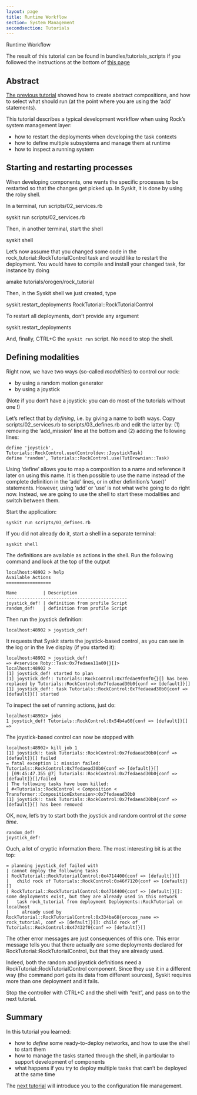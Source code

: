 ```yaml
---
layout: page
title: Runtime Workflow
section: System Management
secondsection: Tutorials
---
```


<div class="content2">
<div class="content2-pagetitle">Runtime Workflow</div>
<div class="content2-container line-box">
<div class="content2-container-1col">



<p class="note">The result of this tutorial can be found in bundles/tutorials_scripts if you
followed the instructions at the bottom of <a href="../tutorials/index.html">this page</a></p>

<h2 id="abstract">Abstract</h2>

<p><a href="300_services.html">The previous tutorial</a> showed how to create abstract
compositions, and how to select what should run
(at the point where you are using the &lsquo;add&rsquo; statements).</p>

<p>This tutorial describes a typical development workflow when using Rock&rsquo;s
system management layer:</p>

<ul>
<li>how to restart the deployments when developing the task contexts</li>
<li>how to define multiple subsystems and manage them at runtime</li>
<li>how to inspect a running system</li>
</ul>

<h2 id="starting-and-restarting-processes">Starting and restarting processes</h2>
<p>When developing components, one wants the specific processes to be restarted so
that the changes get picked up. In Syskit, it is done by
using the roby shell.</p>

<p>In a terminal, run scripts/02_services.rb</p>

<p class="cmdline">syskit run scripts/02_services.rb</p>

<p>Then, in another terminal, start the shell</p>

<p class="cmdline">syskit shell</p>

<p>Let&rsquo;s now assume that you changed some code in the
rock_tutorial::RockTutorialControl task and would like to restart the
deployment. You would have to compile and install your changed task, for
instance by doing</p>

<p class="cmdline">amake tutorials/orogen/rock_tutorial</p>

<p>Then, in the Syskit shell we just created, type</p>

<p class="cmdline">syskit.restart_deployments RockTutorial::RockTutorialControl</p>

<p>To restart all deployments, don&rsquo;t provide any argument</p>

<p class="cmdline">syskit.restart_deployments</p>

<p>And, finally, CTRL+C the <code>syskit run</code> script. No need to stop the shell.</p>

<h2 id="defining-modalities">Defining modalities</h2>
<p>Right now, we have two ways (so-called <em>modalities</em>) to control our rock:</p>

<ul>
<li>by using a random motion generator</li>
<li>by using a joystick</li>
</ul>

<p>(Note if you don&rsquo;t have a joystick: you can do most of the tutorials without one
!)</p>

<p>Let&rsquo;s reflect that by <em>defining</em>, i.e. by giving a name to both ways. Copy
scripts/02_services.rb to scripts/03_defines.rb and edit the latter by: (1)
removing the &lsquo;add_mission&rsquo; line at the bottom and (2) adding the following lines:</p>

<pre><code class="language-ruby">define 'joystick', Tutorials::RockControl.use(Controldev::JoystickTask)
define 'random', Tutorials::RockControl.use(TutBrownian::Task)
</code></pre>

<p>Using &lsquo;define&rsquo; allows you to map a composition to a name and reference it later
on using this name. It is
then possible to use the name instead of the complete definition in
the &lsquo;add&rsquo; lines, or in other definition&rsquo;s &lsquo;use()&rsquo; statements. However, using &lsquo;add&rsquo; or &lsquo;use&rsquo; is
not what we&rsquo;re going to do right now. Instead, we are going to use the shell to start these
modalities and switch between them.</p>

<p>Start the application:</p>

<pre><code>syskit run scripts/03_defines.rb
</code></pre>

<p>If you did not already do it, start a shell in a separate terminal:</p>

<pre><code>syskit shell
</code></pre>

<p>The definitions are available as actions in the shell. Run the following command
and look at the top of the output</p>

<pre><code>localhost:48902 &gt; help
Available Actions
=================

Name          | Description
----------------------------------------------
joystick_def! | definition from profile Script
random_def!   | definition from profile Script
</code></pre>

<p>Then run the joystick definition:</p>

<pre><code>localhost:48902 &gt; joystick_def!
</code></pre>

<p>It requests that Syskit starts the joystick-based control, as you can
see in the log or in the live display (if you started it):</p>

<pre><code>localhost:48902 &gt; joystick_def!
=&gt; #&lt;service Roby::Task:0x7fedaea11a00{}[]&gt;
localhost:48902 &gt;
[1] joystick_def! started to plan
[1] joystick_def!: Tutorials::RockControl:0x7fedae9f08f0{}[] has been replaced by Tutorials::RockControl:0x7fedaead30b0{conf =&gt; [default]}[]
[1] joystick_def!: task Tutorials::RockControl:0x7fedaead30b0{conf =&gt; [default]}[] started
</code></pre>

<p>To inspect the set of running actions, just do:</p>

<pre><code>localhost:48902&gt; jobs
1 joystick_def! Tutorials::RockControl:0x54b4a60{conf =&gt; [default]}[]
=&gt;
</code></pre>

<p>The joystick-based control can now be stopped with</p>

<pre><code>localhost:48902&gt; kill_job 1
[1] joystick!: task Tutorials::RockControl:0x7fedaead30b0{conf =&gt; [default]}[] failed
= fatal exception 1: mission failed: Tutorials::RockControl:0x7fedaead30b0{conf =&gt; [default]}[]
| [09:45:47.355 @7] Tutorials::RockControl:0x7fedaead30b0{conf =&gt; [default]}[]/failed
| The following tasks have been killed:
| #&lt;Tutorials::RockControl &lt; Composition &lt; Transformer::CompositionExtension&gt;:0x7fedaead30b0
[1] joystick!: task Tutorials::RockControl:0x7fedaead30b0{conf =&gt; [default]}[] has been removed
</code></pre>

<p>OK, now, let&rsquo;s try to start both the joystick and random control <em>at the same
time</em>.</p>

<pre><code>random_def!
joystick_def!
</code></pre>

<p>Ouch, a lot of cryptic information there. The most interesting bit is at the
top:</p>

<pre><code>= planning joystick_def failed with
| cannot deploy the following tasks
| RockTutorial::RockTutorialControl:0x4714400{conf =&gt; [default]}[]
|   child rock of Tutorials::RockControl:0x46f7120{conf =&gt; [default]}[]
| RockTutorial::RockTutorialControl:0x4714400{conf =&gt; [default]}[]: some deployments exist, but they are already used in this network
|   task rock_tutorial from deployment Deployments::RockTutorial on localhost
|     already used by RockTutorial::RockTutorialControl:0x334ba68{orocos_name =&gt; rock_tutorial, conf =&gt; [default]}[]: child rock of Tutorials::RockControl:0x47432f0{conf =&gt; [default]}[]
</code></pre>

<p>The other error messages are just consequences of this one. This error message
tells you that there actually <em>are</em> some deployments declared for
RockTutorial::RockTutorialControl, but that they are already used.</p>

<p>Indeed, both the random and joystick definitions need a
RockTutorial::RockTutorialControl component. Since they use it in a different
way (the command port gets its data from different sources), Syskit requires
more than one deployment and it fails.</p>

<p>Stop the controller with CTRL+C and the shell with &ldquo;exit&rdquo;, and pass on to the
next tutorial.</p>

<h2 id="summary">Summary</h2>

<p>In this tutorial you learned:</p>

<ul>
<li>how to <em>define</em> some ready-to-deploy networks, and how to use the shell to
start them</li>
<li>how to manage the tasks started through the shell, in particular to support
development of components</li>
<li>what happens if you try to deploy multiple tasks that can&rsquo;t be deployed at
the same time</li>
</ul>

<p>The <a href="500_config_files.html">next tutorial</a> will introduce you to the configuration file management.</p>



</div>
</div>
</div>

